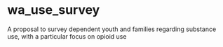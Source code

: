 # wa_use_survey
A proposal to survey dependent youth and families regarding substance use, with a particular focus on opioid use
